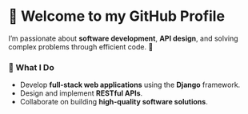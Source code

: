 # 👋 Welcome to my GitHub Profile

I’m passionate about **software development**, **API design**, and solving complex problems through efficient code. 🚀

### 🌟 What I Do
- Develop **full-stack web applications** using the **Django** framework.  
- Design and implement **RESTful APIs**.  
- Collaborate on building **high-quality software solutions**.  


<!---
rakh1234/rakh1234 is a ✨ special ✨ repository because its `README.md` (this file) appears on your GitHub profile.
You can click the Preview link to take a look at your changes.
--->
